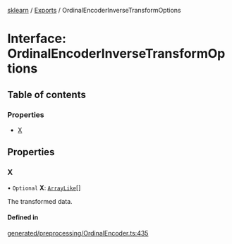 [sklearn](../readme.md) / [Exports](../modules.md) / OrdinalEncoderInverseTransformOptions

# Interface: OrdinalEncoderInverseTransformOptions

## Table of contents

### Properties

- [X](OrdinalEncoderInverseTransformOptions.md#x)

## Properties

### X

• `Optional` **X**: [`ArrayLike`](../modules.md#arraylike)[]

The transformed data.

#### Defined in

[generated/preprocessing/OrdinalEncoder.ts:435](https://github.com/transitive-bullshit/scikit-learn-ts/blob/367336a/packages/sklearn/src/generated/preprocessing/OrdinalEncoder.ts#L435)
